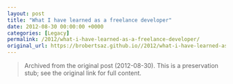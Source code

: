 ```yaml
---
layout: post
title: "What I have learned as a freelance developer"
date: 2012-08-30 00:00:00 +0000
categories: [Legacy]
permalink: /2012/what-i-have-learned-as-a-freelance-developer/
original_url: https://brobertsaz.github.io//2012/what-i-have-learned-as-a-freelance-developer/
---
```


> Archived from the original post (2012-08-30). This is a preservation stub; see the original link for full content.

